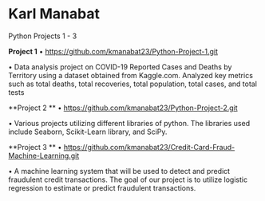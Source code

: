 # Karl Manabat 
Python Projects 1 - 3 

**Project 1**
• https://github.com/kmanabat23/Python-Project-1.git

• Data analysis project on COVID-19 Reported Cases and Deaths by Territory using a dataset obtained from Kaggle.com. Analyzed key metrics such as total deaths, total recoveries, total population, total cases, and total tests

**Project 2 **
• https://github.com/kmanabat23/Python-Project-2.git

• Various projects utilizing different libraries of python. The libraries used include Seaborn, Scikit-Learn library, and SciPy. 

**Project 3 **
• https://github.com/kmanabat23/Credit-Card-Fraud-Machine-Learning.git

• A machine learning system that will be used to detect and predict fraudulent credit transactions. The goal of our project is to utilize logistic regression to estimate or predict fraudulent transactions.

